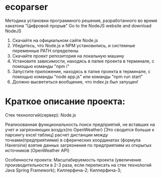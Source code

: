 # ecoparser
Методика установки программного решения, разработанного во время хакатона "Цифровой прорыв"
Go to the NodeJS website and download NodeJS
1. Скачайте на официальном сайте Node.js
2. Убедитесь, что Node.js и NPM установились, и системные переменные PATH определены
3. Скачайте проект репозитория на локальную машину
4. Установите зависимости, находясь в папке проекта в терминале, с помощью команды "npm i"
5. Запустите приложение, находясь в папке проекта в терминале, с помощью команды "node app.js" или команды "npm run start"
6. Должно высветиться вообщение, что index.js был запущен!

# Краткое описание проекта: 

Стек технологий(сервер): Node.js

Реализованная функциональность
  поиск предприятий, не вставших на учет и загрязняющих воздух(по OpenWeather)  [Это сводится больше к парсингу excel таблиц]
  расчет дистанции между точками(предприятиями) в сферических координатах (формула Haversine)
  взятие данных загрязнения по предприятиям из открытых источников (OpenWeather API)

Особенности проекта:
  Масштабируемость проекта (увеличение производительности в 2-3 раза, если переписать на стек технологий Java Spring Framework);
  Киллерфича-2;
  Киллерфича-3;
